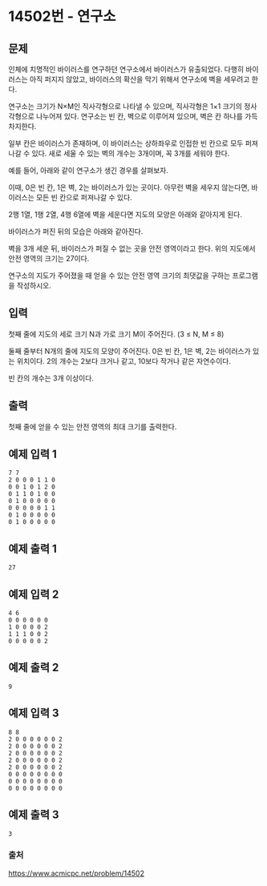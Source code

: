 # 14502번 - 연구소   
## 문제   
인체에 치명적인 바이러스를 연구하던 연구소에서 바이러스가 유출되었다. 다행히 바이러스는 아직 퍼지지 않았고, 바이러스의 확산을 막기 위해서 연구소에 벽을 세우려고 한다.   
   
연구소는 크기가 N×M인 직사각형으로 나타낼 수 있으며, 직사각형은 1×1 크기의 정사각형으로 나누어져 있다. 연구소는 빈 칸, 벽으로 이루어져 있으며, 벽은 칸 하나를 가득 차지한다.&nbsp;   
   
일부 칸은 바이러스가 존재하며, 이 바이러스는 상하좌우로 인접한 빈 칸으로 모두 퍼져나갈 수 있다. 새로 세울 수 있는 벽의 개수는 3개이며, 꼭 3개를 세워야 한다.   
   
예를 들어, 아래와 같이 연구소가 생긴 경우를 살펴보자.   
   
이때, 0은 빈 칸, 1은 벽, 2는 바이러스가 있는 곳이다. 아무런 벽을 세우지 않는다면, 바이러스는 모든 빈 칸으로 퍼져나갈 수 있다.   
   
2행 1열, 1행 2열, 4행 6열에 벽을 세운다면 지도의 모양은 아래와 같아지게 된다.   
   
바이러스가 퍼진 뒤의 모습은 아래와 같아진다.   
   
벽을 3개 세운 뒤, 바이러스가 퍼질 수 없는 곳을 안전 영역이라고 한다. 위의 지도에서 안전 영역의 크기는 27이다.   
   
연구소의 지도가 주어졌을 때 얻을 수 있는 안전 영역 크기의 최댓값을 구하는 프로그램을 작성하시오.   
   
## 입력   
첫째 줄에 지도의 세로 크기 N과 가로 크기 M이 주어진다. (3 ≤ N, M ≤ 8)   
   
둘째 줄부터 N개의 줄에 지도의 모양이 주어진다. 0은 빈 칸, 1은 벽, 2는 바이러스가 있는 위치이다. 2의 개수는 2보다 크거나 같고, 10보다 작거나 같은 자연수이다.   
   
빈 칸의 개수는 3개 이상이다.   
   
## 출력   
첫째 줄에 얻을 수 있는 안전 영역의 최대 크기를 출력한다.   
   
## 예제 입력 1   
```   
7 7
2 0 0 0 1 1 0
0 0 1 0 1 2 0
0 1 1 0 1 0 0
0 1 0 0 0 0 0
0 0 0 0 0 1 1
0 1 0 0 0 0 0
0 1 0 0 0 0 0   
```   
## 예제 출력 1   
```   
27   
```   
## 예제 입력 2   
```   
4 6
0 0 0 0 0 0
1 0 0 0 0 2
1 1 1 0 0 2
0 0 0 0 0 2   
```   
## 예제 출력 2   
```   
9   
```   
## 예제 입력 3   
```   
8 8
2 0 0 0 0 0 0 2
2 0 0 0 0 0 0 2
2 0 0 0 0 0 0 2
2 0 0 0 0 0 0 2
2 0 0 0 0 0 0 2
0 0 0 0 0 0 0 0
0 0 0 0 0 0 0 0
0 0 0 0 0 0 0 0   
```   
## 예제 출력 3   
```   
3   
```   

### 출처
https://www.acmicpc.net/problem/14502